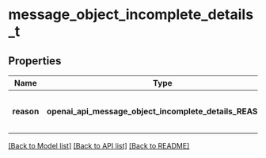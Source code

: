# message_object_incomplete_details_t

## Properties
Name | Type | Description | Notes
------------ | ------------- | ------------- | -------------
**reason** | **openai_api_message_object_incomplete_details_REASON_e** | The reason the message is incomplete. | 

[[Back to Model list]](../README.md#documentation-for-models) [[Back to API list]](../README.md#documentation-for-api-endpoints) [[Back to README]](../README.md)


